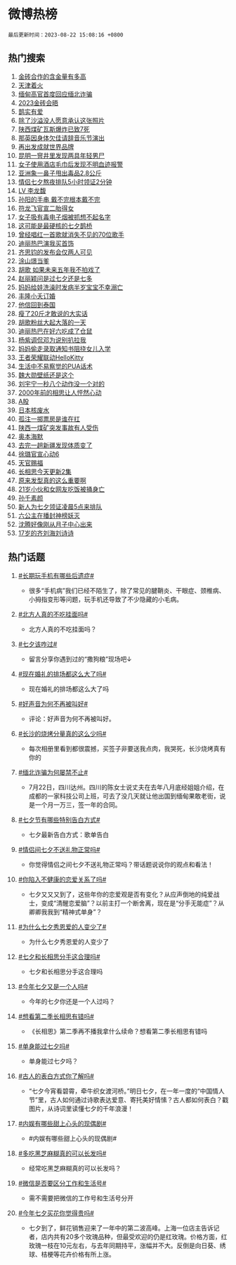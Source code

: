 # 微博热榜

`最后更新时间：2023-08-22 15:08:16 +0800`

## 热门搜索

1. [金砖合作的含金量有多高](https://m.weibo.cn/search?containerid=100103type%3D1%26t%3D10%26q%3D%23%E9%87%91%E7%A0%96%E5%90%88%E4%BD%9C%E7%9A%84%E5%90%AB%E9%87%91%E9%87%8F%E6%9C%89%E5%A4%9A%E9%AB%98%23&stream_entry_id=51&isnewpage=1&extparam=seat%3D1%26c_type%3D51%26stream_entry_id%3D51%26dgr%3D0%26cate%3D10103%26pos%3D0%26filter_type%3Drealtimehot%26display_time%3D1692688094%26pre_seqid%3D169268809444702721138&luicode=10000011&lfid=106003type%253D25%2526t%253D3%2526disable_hot%253D1%2526filter_type%253Drealtimehot)
1. [天津着火](https://m.weibo.cn/search?containerid=100103type%3D1%26t%3D10%26q%3D%E5%A4%A9%E6%B4%A5%E7%9D%80%E7%81%AB&stream_entry_id=31&isnewpage=1&extparam=seat%3D1%26c_type%3D31%26flag%3D1%26realpos%3D1%26pos%3D0%26dgr%3D0%26lcate%3D5001%26cate%3D5001%26stream_entry_id%3D31%26band_rank%3D1%26q%3D%25E5%25A4%25A9%25E6%25B4%25A5%25E7%259D%2580%25E7%2581%25AB%26filter_type%3Drealtimehot%26display_time%3D1692688094%26pre_seqid%3D169268809444702721138&luicode=10000011&lfid=106003type%253D25%2526t%253D3%2526disable_hot%253D1%2526filter_type%253Drealtimehot)
1. [缅甸高官首度回应缅北诈骗](https://m.weibo.cn/search?containerid=100103type%3D1%26t%3D10%26q%3D%23%E7%BC%85%E7%94%B8%E9%AB%98%E5%AE%98%E9%A6%96%E5%BA%A6%E5%9B%9E%E5%BA%94%E7%BC%85%E5%8C%97%E8%AF%88%E9%AA%97%23&stream_entry_id=31&isnewpage=1&extparam=seat%3D1%26c_type%3D31%26flag%3D2%26realpos%3D2%26pos%3D1%26dgr%3D0%26lcate%3D5001%26cate%3D5001%26stream_entry_id%3D31%26band_rank%3D2%26q%3D%2523%25E7%25BC%2585%25E7%2594%25B8%25E9%25AB%2598%25E5%25AE%2598%25E9%25A6%2596%25E5%25BA%25A6%25E5%259B%259E%25E5%25BA%2594%25E7%25BC%2585%25E5%258C%2597%25E8%25AF%2588%25E9%25AA%2597%2523%26filter_type%3Drealtimehot%26display_time%3D1692688094%26pre_seqid%3D169268809444702721138&luicode=10000011&lfid=106003type%253D25%2526t%253D3%2526disable_hot%253D1%2526filter_type%253Drealtimehot)
1. [2023金砖会晤](https://m.weibo.cn/search?containerid=100103type%3D1%26t%3D10%26q%3D%232023%E9%87%91%E7%A0%96%E4%BC%9A%E6%99%A4%23&stream_entry_id=31&isnewpage=1&extparam=seat%3D1%26c_type%3D31%26flag%3D0%26realpos%3D3%26pos%3D2%26dgr%3D0%26lcate%3D5001%26cate%3D5001%26stream_entry_id%3D31%26band_rank%3D3%26q%3D%25232023%25E9%2587%2591%25E7%25A0%2596%25E4%25BC%259A%25E6%2599%25A4%2523%26filter_type%3Drealtimehot%26display_time%3D1692688094%26pre_seqid%3D169268809444702721138&luicode=10000011&lfid=106003type%253D25%2526t%253D3%2526disable_hot%253D1%2526filter_type%253Drealtimehot)
1. [鹊实有爱](https://m.weibo.cn/search?containerid=100103type%3D1%26t%3D10%26q%3D%23%E9%B9%8A%E5%AE%9E%E6%9C%89%E7%88%B1%23&stream_entry_id=31&isnewpage=1&extparam=seat%3D1%26c_type%3D31%26adid%3D200214%26cate%3D5001%26pos%3D3%26dgr%3D0%26is_ad_pos%3D1%26stream_entry_id%3D31%26lcate%3D5001%26band_rank%3D4%26q%3D%2523%25E9%25B9%258A%25E5%25AE%259E%25E6%259C%2589%25E7%2588%25B1%2523%26filter_type%3Drealtimehot%26display_time%3D1692688094%26pre_seqid%3D169268809444702721138&luicode=10000011&lfid=106003type%253D25%2526t%253D3%2526disable_hot%253D1%2526filter_type%253Drealtimehot)
1. [除了沙溢没人愿意承认这张照片](https://m.weibo.cn/search?containerid=100103type%3D1%26t%3D10%26q%3D%E9%99%A4%E4%BA%86%E6%B2%99%E6%BA%A2%E6%B2%A1%E4%BA%BA%E6%84%BF%E6%84%8F%E6%89%BF%E8%AE%A4%E8%BF%99%E5%BC%A0%E7%85%A7%E7%89%87&stream_entry_id=31&isnewpage=1&extparam=seat%3D1%26c_type%3D31%26flag%3D1%26realpos%3D4%26pos%3D4%26dgr%3D0%26lcate%3D5001%26cate%3D5001%26stream_entry_id%3D31%26band_rank%3D4%26q%3D%25E9%2599%25A4%25E4%25BA%2586%25E6%25B2%2599%25E6%25BA%25A2%25E6%25B2%25A1%25E4%25BA%25BA%25E6%2584%25BF%25E6%2584%258F%25E6%2589%25BF%25E8%25AE%25A4%25E8%25BF%2599%25E5%25BC%25A0%25E7%2585%25A7%25E7%2589%2587%26filter_type%3Drealtimehot%26display_time%3D1692688094%26pre_seqid%3D169268809444702721138&luicode=10000011&lfid=106003type%253D25%2526t%253D3%2526disable_hot%253D1%2526filter_type%253Drealtimehot)
1. [陕西煤矿瓦斯爆炸已致7死](https://m.weibo.cn/search?containerid=100103type%3D1%26t%3D10%26q%3D%23%E9%99%95%E8%A5%BF%E7%85%A4%E7%9F%BF%E7%93%A6%E6%96%AF%E7%88%86%E7%82%B8%E5%B7%B2%E8%87%B47%E6%AD%BB%23&stream_entry_id=31&isnewpage=1&extparam=seat%3D1%26c_type%3D31%26flag%3D1%26realpos%3D5%26pos%3D5%26dgr%3D0%26lcate%3D5001%26cate%3D5001%26stream_entry_id%3D31%26band_rank%3D5%26q%3D%2523%25E9%2599%2595%25E8%25A5%25BF%25E7%2585%25A4%25E7%259F%25BF%25E7%2593%25A6%25E6%2596%25AF%25E7%2588%2586%25E7%2582%25B8%25E5%25B7%25B2%25E8%2587%25B47%25E6%25AD%25BB%2523%26filter_type%3Drealtimehot%26display_time%3D1692688094%26pre_seqid%3D169268809444702721138&luicode=10000011&lfid=106003type%253D25%2526t%253D3%2526disable_hot%253D1%2526filter_type%253Drealtimehot)
1. [那英因身体欠佳请辞音乐节演出](https://m.weibo.cn/search?containerid=100103type%3D1%26t%3D10%26q%3D%23%E9%82%A3%E8%8B%B1%E5%9B%A0%E8%BA%AB%E4%BD%93%E6%AC%A0%E4%BD%B3%E8%AF%B7%E8%BE%9E%E9%9F%B3%E4%B9%90%E8%8A%82%E6%BC%94%E5%87%BA%23&stream_entry_id=31&isnewpage=1&extparam=seat%3D1%26c_type%3D31%26flag%3D2%26realpos%3D6%26pos%3D6%26dgr%3D0%26lcate%3D5001%26cate%3D5001%26stream_entry_id%3D31%26band_rank%3D6%26q%3D%2523%25E9%2582%25A3%25E8%258B%25B1%25E5%259B%25A0%25E8%25BA%25AB%25E4%25BD%2593%25E6%25AC%25A0%25E4%25BD%25B3%25E8%25AF%25B7%25E8%25BE%259E%25E9%259F%25B3%25E4%25B9%2590%25E8%258A%2582%25E6%25BC%2594%25E5%2587%25BA%2523%26filter_type%3Drealtimehot%26display_time%3D1692688094%26pre_seqid%3D169268809444702721138&luicode=10000011&lfid=106003type%253D25%2526t%253D3%2526disable_hot%253D1%2526filter_type%253Drealtimehot)
1. [再出发成就世界品牌](https://m.weibo.cn/search?containerid=100103type%3D1%26t%3D10%26q%3D%23%E5%86%8D%E5%87%BA%E5%8F%91%E6%88%90%E5%B0%B1%E4%B8%96%E7%95%8C%E5%93%81%E7%89%8C%23&stream_entry_id=31&isnewpage=1&extparam=seat%3D1%26c_type%3D31%26adid%3D199505%26topic_ad%3D1%26cate%3D5001%26pos%3D7%26dgr%3D0%26is_ad_pos%3D1%26stream_entry_id%3D31%26lcate%3D5001%26band_rank%3D7%26q%3D%2523%25E5%2586%258D%25E5%2587%25BA%25E5%258F%2591%25E6%2588%2590%25E5%25B0%25B1%25E4%25B8%2596%25E7%2595%258C%25E5%2593%2581%25E7%2589%258C%2523%26filter_type%3Drealtimehot%26display_time%3D1692688094%26pre_seqid%3D169268809444702721138&luicode=10000011&lfid=106003type%253D25%2526t%253D3%2526disable_hot%253D1%2526filter_type%253Drealtimehot)
1. [昆明一窨井里发现两具年轻男尸](https://m.weibo.cn/search?containerid=100103type%3D1%26t%3D10%26q%3D%23%E6%98%86%E6%98%8E%E4%B8%80%E7%AA%A8%E4%BA%95%E9%87%8C%E5%8F%91%E7%8E%B0%E4%B8%A4%E5%85%B7%E5%B9%B4%E8%BD%BB%E7%94%B7%E5%B0%B8%23&stream_entry_id=31&isnewpage=1&extparam=seat%3D1%26c_type%3D31%26flag%3D2%26realpos%3D7%26pos%3D8%26dgr%3D0%26lcate%3D5001%26cate%3D5001%26stream_entry_id%3D31%26band_rank%3D7%26q%3D%2523%25E6%2598%2586%25E6%2598%258E%25E4%25B8%2580%25E7%25AA%25A8%25E4%25BA%2595%25E9%2587%258C%25E5%258F%2591%25E7%258E%25B0%25E4%25B8%25A4%25E5%2585%25B7%25E5%25B9%25B4%25E8%25BD%25BB%25E7%2594%25B7%25E5%25B0%25B8%2523%26filter_type%3Drealtimehot%26display_time%3D1692688094%26pre_seqid%3D169268809444702721138&luicode=10000011&lfid=106003type%253D25%2526t%253D3%2526disable_hot%253D1%2526filter_type%253Drealtimehot)
1. [女子使用酒店毛巾后发现不明血迹报警](https://m.weibo.cn/search?containerid=100103type%3D1%26t%3D10%26q%3D%23%E5%A5%B3%E5%AD%90%E4%BD%BF%E7%94%A8%E9%85%92%E5%BA%97%E6%AF%9B%E5%B7%BE%E5%90%8E%E5%8F%91%E7%8E%B0%E4%B8%8D%E6%98%8E%E8%A1%80%E8%BF%B9%E6%8A%A5%E8%AD%A6%23&stream_entry_id=31&isnewpage=1&extparam=seat%3D1%26c_type%3D31%26flag%3D0%26realpos%3D8%26pos%3D9%26dgr%3D0%26lcate%3D5001%26cate%3D5001%26stream_entry_id%3D31%26band_rank%3D8%26q%3D%2523%25E5%25A5%25B3%25E5%25AD%2590%25E4%25BD%25BF%25E7%2594%25A8%25E9%2585%2592%25E5%25BA%2597%25E6%25AF%259B%25E5%25B7%25BE%25E5%2590%258E%25E5%258F%2591%25E7%258E%25B0%25E4%25B8%258D%25E6%2598%258E%25E8%25A1%2580%25E8%25BF%25B9%25E6%258A%25A5%25E8%25AD%25A6%2523%26filter_type%3Drealtimehot%26display_time%3D1692688094%26pre_seqid%3D169268809444702721138&luicode=10000011&lfid=106003type%253D25%2526t%253D3%2526disable_hot%253D1%2526filter_type%253Drealtimehot)
1. [亚洲象一鼻子甩出毒品2.8公斤](https://m.weibo.cn/search?containerid=100103type%3D1%26t%3D10%26q%3D%23%E4%BA%9A%E6%B4%B2%E8%B1%A1%E4%B8%80%E9%BC%BB%E5%AD%90%E7%94%A9%E5%87%BA%E6%AF%92%E5%93%812.8%E5%85%AC%E6%96%A4%23&stream_entry_id=31&isnewpage=1&extparam=seat%3D1%26c_type%3D31%26flag%3D0%26realpos%3D9%26pos%3D10%26dgr%3D0%26lcate%3D5001%26cate%3D5001%26stream_entry_id%3D31%26band_rank%3D9%26q%3D%2523%25E4%25BA%259A%25E6%25B4%25B2%25E8%25B1%25A1%25E4%25B8%2580%25E9%25BC%25BB%25E5%25AD%2590%25E7%2594%25A9%25E5%2587%25BA%25E6%25AF%2592%25E5%2593%25812.8%25E5%2585%25AC%25E6%2596%25A4%2523%26filter_type%3Drealtimehot%26display_time%3D1692688094%26pre_seqid%3D169268809444702721138&luicode=10000011&lfid=106003type%253D25%2526t%253D3%2526disable_hot%253D1%2526filter_type%253Drealtimehot)
1. [情侣七夕熬夜排队5小时领证2分钟](https://m.weibo.cn/search?containerid=100103type%3D1%26t%3D10%26q%3D%23%E6%83%85%E4%BE%A3%E4%B8%83%E5%A4%95%E7%86%AC%E5%A4%9C%E6%8E%92%E9%98%9F5%E5%B0%8F%E6%97%B6%E9%A2%86%E8%AF%812%E5%88%86%E9%92%9F%23&stream_entry_id=31&isnewpage=1&extparam=seat%3D1%26c_type%3D31%26flag%3D0%26realpos%3D10%26pos%3D11%26dgr%3D0%26lcate%3D5001%26cate%3D5001%26stream_entry_id%3D31%26band_rank%3D10%26q%3D%2523%25E6%2583%2585%25E4%25BE%25A3%25E4%25B8%2583%25E5%25A4%2595%25E7%2586%25AC%25E5%25A4%259C%25E6%258E%2592%25E9%2598%259F5%25E5%25B0%258F%25E6%2597%25B6%25E9%25A2%2586%25E8%25AF%25812%25E5%2588%2586%25E9%2592%259F%2523%26filter_type%3Drealtimehot%26display_time%3D1692688094%26pre_seqid%3D169268809444702721138&luicode=10000011&lfid=106003type%253D25%2526t%253D3%2526disable_hot%253D1%2526filter_type%253Drealtimehot)
1. [LV 李龙馥](https://m.weibo.cn/search?containerid=100103type%3D1%26t%3D10%26q%3DLV+%E6%9D%8E%E9%BE%99%E9%A6%A5&stream_entry_id=31&isnewpage=1&extparam=seat%3D1%26c_type%3D31%26flag%3D1%26realpos%3D11%26pos%3D12%26dgr%3D0%26lcate%3D5001%26cate%3D5001%26stream_entry_id%3D31%26band_rank%3D11%26q%3DLV%2520%25E6%259D%258E%25E9%25BE%2599%25E9%25A6%25A5%26filter_type%3Drealtimehot%26display_time%3D1692688094%26pre_seqid%3D169268809444702721138&luicode=10000011&lfid=106003type%253D25%2526t%253D3%2526disable_hot%253D1%2526filter_type%253Drealtimehot)
1. [孙阳的手串 戴不完根本戴不完](https://m.weibo.cn/search?containerid=100103type%3D1%26t%3D10%26q%3D%E5%AD%99%E9%98%B3%E7%9A%84%E6%89%8B%E4%B8%B2+%E6%88%B4%E4%B8%8D%E5%AE%8C%E6%A0%B9%E6%9C%AC%E6%88%B4%E4%B8%8D%E5%AE%8C&stream_entry_id=31&isnewpage=1&extparam=seat%3D1%26c_type%3D31%26flag%3D2%26realpos%3D12%26pos%3D13%26dgr%3D0%26lcate%3D5001%26cate%3D5001%26stream_entry_id%3D31%26band_rank%3D12%26q%3D%25E5%25AD%2599%25E9%2598%25B3%25E7%259A%2584%25E6%2589%258B%25E4%25B8%25B2%2520%25E6%2588%25B4%25E4%25B8%258D%25E5%25AE%258C%25E6%25A0%25B9%25E6%259C%25AC%25E6%2588%25B4%25E4%25B8%258D%25E5%25AE%258C%26filter_type%3Drealtimehot%26display_time%3D1692688094%26pre_seqid%3D169268809444702721138&luicode=10000011&lfid=106003type%253D25%2526t%253D3%2526disable_hot%253D1%2526filter_type%253Drealtimehot)
1. [符龙飞官宣二胎得女](https://m.weibo.cn/search?containerid=100103type%3D1%26t%3D10%26q%3D%23%E7%AC%A6%E9%BE%99%E9%A3%9E%E5%AE%98%E5%AE%A3%E4%BA%8C%E8%83%8E%E5%BE%97%E5%A5%B3%23&stream_entry_id=31&isnewpage=1&extparam=seat%3D1%26c_type%3D31%26flag%3D2%26realpos%3D13%26pos%3D14%26dgr%3D0%26lcate%3D5001%26cate%3D5001%26stream_entry_id%3D31%26band_rank%3D13%26q%3D%2523%25E7%25AC%25A6%25E9%25BE%2599%25E9%25A3%259E%25E5%25AE%2598%25E5%25AE%25A3%25E4%25BA%258C%25E8%2583%258E%25E5%25BE%2597%25E5%25A5%25B3%2523%26filter_type%3Drealtimehot%26display_time%3D1692688094%26pre_seqid%3D169268809444702721138&luicode=10000011&lfid=106003type%253D25%2526t%253D3%2526disable_hot%253D1%2526filter_type%253Drealtimehot)
1. [女子吸有毒电子烟被抓想不起名字](https://m.weibo.cn/search?containerid=100103type%3D1%26t%3D10%26q%3D%23%E5%A5%B3%E5%AD%90%E5%90%B8%E6%9C%89%E6%AF%92%E7%94%B5%E5%AD%90%E7%83%9F%E8%A2%AB%E6%8A%93%E6%83%B3%E4%B8%8D%E8%B5%B7%E5%90%8D%E5%AD%97%23&stream_entry_id=31&isnewpage=1&extparam=seat%3D1%26c_type%3D31%26flag%3D1%26realpos%3D14%26pos%3D15%26dgr%3D0%26lcate%3D5001%26cate%3D5001%26stream_entry_id%3D31%26band_rank%3D14%26q%3D%2523%25E5%25A5%25B3%25E5%25AD%2590%25E5%2590%25B8%25E6%259C%2589%25E6%25AF%2592%25E7%2594%25B5%25E5%25AD%2590%25E7%2583%259F%25E8%25A2%25AB%25E6%258A%2593%25E6%2583%25B3%25E4%25B8%258D%25E8%25B5%25B7%25E5%2590%258D%25E5%25AD%2597%2523%26filter_type%3Drealtimehot%26display_time%3D1692688094%26pre_seqid%3D169268809444702721138&luicode=10000011&lfid=106003type%253D25%2526t%253D3%2526disable_hot%253D1%2526filter_type%253Drealtimehot)
1. [这可能是最硬核的七夕鹊桥](https://m.weibo.cn/search?containerid=100103type%3D1%26t%3D10%26q%3D%23%E8%BF%99%E5%8F%AF%E8%83%BD%E6%98%AF%E6%9C%80%E7%A1%AC%E6%A0%B8%E7%9A%84%E4%B8%83%E5%A4%95%E9%B9%8A%E6%A1%A5%23&stream_entry_id=31&isnewpage=1&extparam=seat%3D1%26c_type%3D31%26adid%3D199932%26flag%3D0%26realpos%3D15%26pos%3D16%26dgr%3D0%26lcate%3D5001%26cate%3D5001%26stream_entry_id%3D31%26band_rank%3D15%26q%3D%2523%25E8%25BF%2599%25E5%258F%25AF%25E8%2583%25BD%25E6%2598%25AF%25E6%259C%2580%25E7%25A1%25AC%25E6%25A0%25B8%25E7%259A%2584%25E4%25B8%2583%25E5%25A4%2595%25E9%25B9%258A%25E6%25A1%25A5%2523%26filter_type%3Drealtimehot%26display_time%3D1692688094%26pre_seqid%3D169268809444702721138&luicode=10000011&lfid=106003type%253D25%2526t%253D3%2526disable_hot%253D1%2526filter_type%253Drealtimehot)
1. [曾经唱红一首歌就消失不见的70位歌手](https://m.weibo.cn/search?containerid=100103type%3D1%26t%3D10%26q%3D%E6%9B%BE%E7%BB%8F%E5%94%B1%E7%BA%A2%E4%B8%80%E9%A6%96%E6%AD%8C%E5%B0%B1%E6%B6%88%E5%A4%B1%E4%B8%8D%E8%A7%81%E7%9A%8470%E4%BD%8D%E6%AD%8C%E6%89%8B&stream_entry_id=31&isnewpage=1&extparam=seat%3D1%26c_type%3D31%26flag%3D1%26realpos%3D16%26pos%3D17%26dgr%3D0%26lcate%3D5001%26cate%3D5001%26stream_entry_id%3D31%26band_rank%3D16%26q%3D%25E6%259B%25BE%25E7%25BB%258F%25E5%2594%25B1%25E7%25BA%25A2%25E4%25B8%2580%25E9%25A6%2596%25E6%25AD%258C%25E5%25B0%25B1%25E6%25B6%2588%25E5%25A4%25B1%25E4%25B8%258D%25E8%25A7%2581%25E7%259A%258470%25E4%25BD%258D%25E6%25AD%258C%25E6%2589%258B%26filter_type%3Drealtimehot%26display_time%3D1692688094%26pre_seqid%3D169268809444702721138&luicode=10000011&lfid=106003type%253D25%2526t%253D3%2526disable_hot%253D1%2526filter_type%253Drealtimehot)
1. [迪丽热巴演我买首饰](https://m.weibo.cn/search?containerid=100103type%3D1%26t%3D10%26q%3D%23%E8%BF%AA%E4%B8%BD%E7%83%AD%E5%B7%B4%E6%BC%94%E6%88%91%E4%B9%B0%E9%A6%96%E9%A5%B0%23&stream_entry_id=31&isnewpage=1&extparam=seat%3D1%26c_type%3D31%26flag%3D1%26realpos%3D17%26pos%3D18%26dgr%3D0%26lcate%3D5001%26cate%3D5001%26stream_entry_id%3D31%26band_rank%3D17%26q%3D%2523%25E8%25BF%25AA%25E4%25B8%25BD%25E7%2583%25AD%25E5%25B7%25B4%25E6%25BC%2594%25E6%2588%2591%25E4%25B9%25B0%25E9%25A6%2596%25E9%25A5%25B0%2523%26filter_type%3Drealtimehot%26display_time%3D1692688094%26pre_seqid%3D169268809444702721138&luicode=10000011&lfid=106003type%253D25%2526t%253D3%2526disable_hot%253D1%2526filter_type%253Drealtimehot)
1. [齐思钧的发布会仅两人可见](https://m.weibo.cn/search?containerid=100103type%3D1%26t%3D10%26q%3D%23%E9%BD%90%E6%80%9D%E9%92%A7%E7%9A%84%E5%8F%91%E5%B8%83%E4%BC%9A%E4%BB%85%E4%B8%A4%E4%BA%BA%E5%8F%AF%E8%A7%81%23&stream_entry_id=31&isnewpage=1&extparam=seat%3D1%26c_type%3D31%26flag%3D1%26realpos%3D18%26pos%3D19%26dgr%3D0%26lcate%3D5001%26cate%3D5001%26stream_entry_id%3D31%26band_rank%3D18%26q%3D%2523%25E9%25BD%2590%25E6%2580%259D%25E9%2592%25A7%25E7%259A%2584%25E5%258F%2591%25E5%25B8%2583%25E4%25BC%259A%25E4%25BB%2585%25E4%25B8%25A4%25E4%25BA%25BA%25E5%258F%25AF%25E8%25A7%2581%2523%26filter_type%3Drealtimehot%26display_time%3D1692688094%26pre_seqid%3D169268809444702721138&luicode=10000011&lfid=106003type%253D25%2526t%253D3%2526disable_hot%253D1%2526filter_type%253Drealtimehot)
1. [涂山璟当爹](https://m.weibo.cn/search?containerid=100103type%3D1%26t%3D10%26q%3D%23%E6%B6%82%E5%B1%B1%E7%92%9F%E5%BD%93%E7%88%B9%23&stream_entry_id=31&isnewpage=1&extparam=seat%3D1%26c_type%3D31%26flag%3D1%26realpos%3D19%26pos%3D20%26dgr%3D0%26lcate%3D5001%26cate%3D5001%26stream_entry_id%3D31%26band_rank%3D19%26q%3D%2523%25E6%25B6%2582%25E5%25B1%25B1%25E7%2592%259F%25E5%25BD%2593%25E7%2588%25B9%2523%26filter_type%3Drealtimehot%26display_time%3D1692688094%26pre_seqid%3D169268809444702721138&luicode=10000011&lfid=106003type%253D25%2526t%253D3%2526disable_hot%253D1%2526filter_type%253Drealtimehot)
1. [胡歌 如果未来五年我不拍戏了](https://m.weibo.cn/search?containerid=100103type%3D1%26t%3D10%26q%3D%E8%83%A1%E6%AD%8C+%E5%A6%82%E6%9E%9C%E6%9C%AA%E6%9D%A5%E4%BA%94%E5%B9%B4%E6%88%91%E4%B8%8D%E6%8B%8D%E6%88%8F%E4%BA%86&stream_entry_id=31&isnewpage=1&extparam=seat%3D1%26c_type%3D31%26flag%3D0%26realpos%3D20%26pos%3D21%26dgr%3D0%26lcate%3D5001%26cate%3D5001%26stream_entry_id%3D31%26band_rank%3D20%26q%3D%25E8%2583%25A1%25E6%25AD%258C%2520%25E5%25A6%2582%25E6%259E%259C%25E6%259C%25AA%25E6%259D%25A5%25E4%25BA%2594%25E5%25B9%25B4%25E6%2588%2591%25E4%25B8%258D%25E6%258B%258D%25E6%2588%258F%25E4%25BA%2586%26filter_type%3Drealtimehot%26display_time%3D1692688094%26pre_seqid%3D169268809444702721138&luicode=10000011&lfid=106003type%253D25%2526t%253D3%2526disable_hot%253D1%2526filter_type%253Drealtimehot)
1. [赵丽颖问是过七夕还是七多](https://m.weibo.cn/search?containerid=100103type%3D1%26t%3D10%26q%3D%23%E8%B5%B5%E4%B8%BD%E9%A2%96%E9%97%AE%E6%98%AF%E8%BF%87%E4%B8%83%E5%A4%95%E8%BF%98%E6%98%AF%E4%B8%83%E5%A4%9A%23&stream_entry_id=31&isnewpage=1&extparam=seat%3D1%26c_type%3D31%26flag%3D1%26realpos%3D21%26pos%3D22%26dgr%3D0%26lcate%3D5001%26cate%3D5001%26stream_entry_id%3D31%26band_rank%3D21%26q%3D%2523%25E8%25B5%25B5%25E4%25B8%25BD%25E9%25A2%2596%25E9%2597%25AE%25E6%2598%25AF%25E8%25BF%2587%25E4%25B8%2583%25E5%25A4%2595%25E8%25BF%2598%25E6%2598%25AF%25E4%25B8%2583%25E5%25A4%259A%2523%26filter_type%3Drealtimehot%26display_time%3D1692688094%26pre_seqid%3D169268809444702721138&luicode=10000011&lfid=106003type%253D25%2526t%253D3%2526disable_hot%253D1%2526filter_type%253Drealtimehot)
1. [妈妈给娃洗澡时发病半岁宝宝不幸溺亡](https://m.weibo.cn/search?containerid=100103type%3D1%26t%3D10%26q%3D%23%E5%A6%88%E5%A6%88%E7%BB%99%E5%A8%83%E6%B4%97%E6%BE%A1%E6%97%B6%E5%8F%91%E7%97%85%E5%8D%8A%E5%B2%81%E5%AE%9D%E5%AE%9D%E4%B8%8D%E5%B9%B8%E6%BA%BA%E4%BA%A1%23&stream_entry_id=31&isnewpage=1&extparam=seat%3D1%26c_type%3D31%26flag%3D0%26realpos%3D22%26pos%3D23%26dgr%3D0%26lcate%3D5001%26cate%3D5001%26stream_entry_id%3D31%26band_rank%3D22%26q%3D%2523%25E5%25A6%2588%25E5%25A6%2588%25E7%25BB%2599%25E5%25A8%2583%25E6%25B4%2597%25E6%25BE%25A1%25E6%2597%25B6%25E5%258F%2591%25E7%2597%2585%25E5%258D%258A%25E5%25B2%2581%25E5%25AE%259D%25E5%25AE%259D%25E4%25B8%258D%25E5%25B9%25B8%25E6%25BA%25BA%25E4%25BA%25A1%2523%26filter_type%3Drealtimehot%26display_time%3D1692688094%26pre_seqid%3D169268809444702721138&luicode=10000011&lfid=106003type%253D25%2526t%253D3%2526disable_hot%253D1%2526filter_type%253Drealtimehot)
1. [丰隆小夭订婚](https://m.weibo.cn/search?containerid=100103type%3D1%26t%3D10%26q%3D%23%E4%B8%B0%E9%9A%86%E5%B0%8F%E5%A4%AD%E8%AE%A2%E5%A9%9A%23&stream_entry_id=31&isnewpage=1&extparam=seat%3D1%26c_type%3D31%26flag%3D1%26realpos%3D23%26pos%3D24%26dgr%3D0%26lcate%3D5001%26cate%3D5001%26stream_entry_id%3D31%26band_rank%3D23%26q%3D%2523%25E4%25B8%25B0%25E9%259A%2586%25E5%25B0%258F%25E5%25A4%25AD%25E8%25AE%25A2%25E5%25A9%259A%2523%26filter_type%3Drealtimehot%26display_time%3D1692688094%26pre_seqid%3D169268809444702721138&luicode=10000011&lfid=106003type%253D25%2526t%253D3%2526disable_hot%253D1%2526filter_type%253Drealtimehot)
1. [他信回到泰国](https://m.weibo.cn/search?containerid=100103type%3D1%26t%3D10%26q%3D%23%E4%BB%96%E4%BF%A1%E5%9B%9E%E5%88%B0%E6%B3%B0%E5%9B%BD%23&stream_entry_id=31&isnewpage=1&extparam=seat%3D1%26c_type%3D31%26flag%3D1%26realpos%3D24%26pos%3D25%26dgr%3D0%26lcate%3D5001%26cate%3D5001%26stream_entry_id%3D31%26band_rank%3D24%26q%3D%2523%25E4%25BB%2596%25E4%25BF%25A1%25E5%259B%259E%25E5%2588%25B0%25E6%25B3%25B0%25E5%259B%25BD%2523%26filter_type%3Drealtimehot%26display_time%3D1692688094%26pre_seqid%3D169268809444702721138&luicode=10000011&lfid=106003type%253D25%2526t%253D3%2526disable_hot%253D1%2526filter_type%253Drealtimehot)
1. [瘦了20斤才敢说的大实话](https://m.weibo.cn/search?containerid=100103type%3D1%26t%3D10%26q%3D%23%E7%98%A6%E4%BA%8620%E6%96%A4%E6%89%8D%E6%95%A2%E8%AF%B4%E7%9A%84%E5%A4%A7%E5%AE%9E%E8%AF%9D%23&stream_entry_id=31&isnewpage=1&extparam=seat%3D1%26c_type%3D31%26flag%3D0%26realpos%3D25%26pos%3D26%26dgr%3D0%26lcate%3D5001%26cate%3D5001%26stream_entry_id%3D31%26band_rank%3D25%26q%3D%2523%25E7%2598%25A6%25E4%25BA%258620%25E6%2596%25A4%25E6%2589%258D%25E6%2595%25A2%25E8%25AF%25B4%25E7%259A%2584%25E5%25A4%25A7%25E5%25AE%259E%25E8%25AF%259D%2523%26filter_type%3Drealtimehot%26display_time%3D1692688094%26pre_seqid%3D169268809444702721138&luicode=10000011&lfid=106003type%253D25%2526t%253D3%2526disable_hot%253D1%2526filter_type%253Drealtimehot)
1. [胡歌粉丝大起大落的一天](https://m.weibo.cn/search?containerid=100103type%3D1%26t%3D10%26q%3D%23%E8%83%A1%E6%AD%8C%E7%B2%89%E4%B8%9D%E5%A4%A7%E8%B5%B7%E5%A4%A7%E8%90%BD%E7%9A%84%E4%B8%80%E5%A4%A9%23&stream_entry_id=31&isnewpage=1&extparam=seat%3D1%26c_type%3D31%26flag%3D1%26realpos%3D26%26pos%3D27%26dgr%3D0%26lcate%3D5001%26cate%3D5001%26stream_entry_id%3D31%26band_rank%3D26%26q%3D%2523%25E8%2583%25A1%25E6%25AD%258C%25E7%25B2%2589%25E4%25B8%259D%25E5%25A4%25A7%25E8%25B5%25B7%25E5%25A4%25A7%25E8%2590%25BD%25E7%259A%2584%25E4%25B8%2580%25E5%25A4%25A9%2523%26filter_type%3Drealtimehot%26display_time%3D1692688094%26pre_seqid%3D169268809444702721138&luicode=10000011&lfid=106003type%253D25%2526t%253D3%2526disable_hot%253D1%2526filter_type%253Drealtimehot)
1. [迪丽热巴在好六吃成了仓鼠](https://m.weibo.cn/search?containerid=100103type%3D1%26t%3D10%26q%3D%23%E8%BF%AA%E4%B8%BD%E7%83%AD%E5%B7%B4%E5%9C%A8%E5%A5%BD%E5%85%AD%E5%90%83%E6%88%90%E4%BA%86%E4%BB%93%E9%BC%A0%23&stream_entry_id=31&isnewpage=1&extparam=seat%3D1%26c_type%3D31%26flag%3D1%26realpos%3D27%26pos%3D28%26dgr%3D0%26lcate%3D5001%26cate%3D5001%26stream_entry_id%3D31%26band_rank%3D27%26q%3D%2523%25E8%25BF%25AA%25E4%25B8%25BD%25E7%2583%25AD%25E5%25B7%25B4%25E5%259C%25A8%25E5%25A5%25BD%25E5%2585%25AD%25E5%2590%2583%25E6%2588%2590%25E4%25BA%2586%25E4%25BB%2593%25E9%25BC%25A0%2523%26filter_type%3Drealtimehot%26display_time%3D1692688094%26pre_seqid%3D169268809444702721138&luicode=10000011&lfid=106003type%253D25%2526t%253D3%2526disable_hot%253D1%2526filter_type%253Drealtimehot)
1. [杨紫调侃邓为说别扒拉我](https://m.weibo.cn/search?containerid=100103type%3D1%26t%3D10%26q%3D%23%E6%9D%A8%E7%B4%AB%E8%B0%83%E4%BE%83%E9%82%93%E4%B8%BA%E8%AF%B4%E5%88%AB%E6%89%92%E6%8B%89%E6%88%91%23&stream_entry_id=31&isnewpage=1&extparam=seat%3D1%26c_type%3D31%26flag%3D1%26realpos%3D28%26pos%3D29%26dgr%3D0%26lcate%3D5001%26cate%3D5001%26stream_entry_id%3D31%26band_rank%3D28%26q%3D%2523%25E6%259D%25A8%25E7%25B4%25AB%25E8%25B0%2583%25E4%25BE%2583%25E9%2582%2593%25E4%25B8%25BA%25E8%25AF%25B4%25E5%2588%25AB%25E6%2589%2592%25E6%258B%2589%25E6%2588%2591%2523%26filter_type%3Drealtimehot%26display_time%3D1692688094%26pre_seqid%3D169268809444702721138&luicode=10000011&lfid=106003type%253D25%2526t%253D3%2526disable_hot%253D1%2526filter_type%253Drealtimehot)
1. [妈妈偷走录取通知书阻挠女儿入学](https://m.weibo.cn/search?containerid=100103type%3D1%26t%3D10%26q%3D%23%E5%A6%88%E5%A6%88%E5%81%B7%E8%B5%B0%E5%BD%95%E5%8F%96%E9%80%9A%E7%9F%A5%E4%B9%A6%E9%98%BB%E6%8C%A0%E5%A5%B3%E5%84%BF%E5%85%A5%E5%AD%A6%23&stream_entry_id=31&isnewpage=1&extparam=seat%3D1%26c_type%3D31%26flag%3D0%26realpos%3D29%26pos%3D30%26dgr%3D0%26lcate%3D5001%26cate%3D5001%26stream_entry_id%3D31%26band_rank%3D29%26q%3D%2523%25E5%25A6%2588%25E5%25A6%2588%25E5%2581%25B7%25E8%25B5%25B0%25E5%25BD%2595%25E5%258F%2596%25E9%2580%259A%25E7%259F%25A5%25E4%25B9%25A6%25E9%2598%25BB%25E6%258C%25A0%25E5%25A5%25B3%25E5%2584%25BF%25E5%2585%25A5%25E5%25AD%25A6%2523%26filter_type%3Drealtimehot%26display_time%3D1692688094%26pre_seqid%3D169268809444702721138&luicode=10000011&lfid=106003type%253D25%2526t%253D3%2526disable_hot%253D1%2526filter_type%253Drealtimehot)
1. [王者荣耀联动HelloKitty](https://m.weibo.cn/search?containerid=100103type%3D1%26t%3D10%26q%3D%23%E7%8E%8B%E8%80%85%E8%8D%A3%E8%80%80%E8%81%94%E5%8A%A8HelloKitty%23&stream_entry_id=31&isnewpage=1&extparam=seat%3D1%26c_type%3D31%26flag%3D0%26realpos%3D30%26pos%3D31%26dgr%3D0%26lcate%3D5001%26cate%3D5001%26stream_entry_id%3D31%26band_rank%3D30%26q%3D%2523%25E7%258E%258B%25E8%2580%2585%25E8%258D%25A3%25E8%2580%2580%25E8%2581%2594%25E5%258A%25A8HelloKitty%2523%26filter_type%3Drealtimehot%26display_time%3D1692688094%26pre_seqid%3D169268809444702721138&luicode=10000011&lfid=106003type%253D25%2526t%253D3%2526disable_hot%253D1%2526filter_type%253Drealtimehot)
1. [生活中不易察觉的PUA话术](https://m.weibo.cn/search?containerid=100103type%3D1%26t%3D10%26q%3D%23%E7%94%9F%E6%B4%BB%E4%B8%AD%E4%B8%8D%E6%98%93%E5%AF%9F%E8%A7%89%E7%9A%84PUA%E8%AF%9D%E6%9C%AF%23&stream_entry_id=31&isnewpage=1&extparam=seat%3D1%26c_type%3D31%26flag%3D1%26realpos%3D31%26pos%3D32%26dgr%3D0%26lcate%3D5001%26cate%3D5001%26stream_entry_id%3D31%26band_rank%3D31%26q%3D%2523%25E7%2594%259F%25E6%25B4%25BB%25E4%25B8%25AD%25E4%25B8%258D%25E6%2598%2593%25E5%25AF%259F%25E8%25A7%2589%25E7%259A%2584PUA%25E8%25AF%259D%25E6%259C%25AF%2523%26filter_type%3Drealtimehot%26display_time%3D1692688094%26pre_seqid%3D169268809444702721138&luicode=10000011&lfid=106003type%253D25%2526t%253D3%2526disable_hot%253D1%2526filter_type%253Drealtimehot)
1. [魏大勋壁纸还是这个](https://m.weibo.cn/search?containerid=100103type%3D1%26t%3D10%26q%3D%E9%AD%8F%E5%A4%A7%E5%8B%8B%E5%A3%81%E7%BA%B8%E8%BF%98%E6%98%AF%E8%BF%99%E4%B8%AA&stream_entry_id=31&isnewpage=1&extparam=seat%3D1%26c_type%3D31%26flag%3D1%26realpos%3D32%26pos%3D33%26dgr%3D0%26lcate%3D5001%26cate%3D5001%26stream_entry_id%3D31%26band_rank%3D32%26q%3D%25E9%25AD%258F%25E5%25A4%25A7%25E5%258B%258B%25E5%25A3%2581%25E7%25BA%25B8%25E8%25BF%2598%25E6%2598%25AF%25E8%25BF%2599%25E4%25B8%25AA%26filter_type%3Drealtimehot%26display_time%3D1692688094%26pre_seqid%3D169268809444702721138&luicode=10000011&lfid=106003type%253D25%2526t%253D3%2526disable_hot%253D1%2526filter_type%253Drealtimehot)
1. [刘宇宁一秒八个动作没一个对的](https://m.weibo.cn/search?containerid=100103type%3D1%26t%3D10%26q%3D%23%E5%88%98%E5%AE%87%E5%AE%81%E4%B8%80%E7%A7%92%E5%85%AB%E4%B8%AA%E5%8A%A8%E4%BD%9C%E6%B2%A1%E4%B8%80%E4%B8%AA%E5%AF%B9%E7%9A%84%23&stream_entry_id=31&isnewpage=1&extparam=seat%3D1%26c_type%3D31%26flag%3D1%26realpos%3D33%26pos%3D34%26dgr%3D0%26lcate%3D5001%26cate%3D5001%26stream_entry_id%3D31%26band_rank%3D33%26q%3D%2523%25E5%2588%2598%25E5%25AE%2587%25E5%25AE%2581%25E4%25B8%2580%25E7%25A7%2592%25E5%2585%25AB%25E4%25B8%25AA%25E5%258A%25A8%25E4%25BD%259C%25E6%25B2%25A1%25E4%25B8%2580%25E4%25B8%25AA%25E5%25AF%25B9%25E7%259A%2584%2523%26filter_type%3Drealtimehot%26display_time%3D1692688094%26pre_seqid%3D169268809444702721138&luicode=10000011&lfid=106003type%253D25%2526t%253D3%2526disable_hot%253D1%2526filter_type%253Drealtimehot)
1. [2000年前的相思让人怦然心动](https://m.weibo.cn/search?containerid=100103type%3D1%26t%3D10%26q%3D%232000%E5%B9%B4%E5%89%8D%E7%9A%84%E7%9B%B8%E6%80%9D%E8%AE%A9%E4%BA%BA%E6%80%A6%E7%84%B6%E5%BF%83%E5%8A%A8%23&stream_entry_id=31&isnewpage=1&extparam=seat%3D1%26c_type%3D31%26flag%3D32768%26realpos%3D34%26pos%3D35%26dgr%3D0%26lcate%3D5001%26cate%3D5001%26stream_entry_id%3D31%26band_rank%3D34%26q%3D%25232000%25E5%25B9%25B4%25E5%2589%258D%25E7%259A%2584%25E7%259B%25B8%25E6%2580%259D%25E8%25AE%25A9%25E4%25BA%25BA%25E6%2580%25A6%25E7%2584%25B6%25E5%25BF%2583%25E5%258A%25A8%2523%26filter_type%3Drealtimehot%26display_time%3D1692688094%26pre_seqid%3D169268809444702721138&luicode=10000011&lfid=106003type%253D25%2526t%253D3%2526disable_hot%253D1%2526filter_type%253Drealtimehot)
1. [A股](https://m.weibo.cn/search?containerid=100103type%3D1%26t%3D10%26q%3DA%E8%82%A1&stream_entry_id=31&isnewpage=1&extparam=seat%3D1%26c_type%3D31%26flag%3D0%26realpos%3D35%26pos%3D36%26dgr%3D0%26lcate%3D5001%26cate%3D5001%26stream_entry_id%3D31%26band_rank%3D35%26q%3DA%25E8%2582%25A1%26filter_type%3Drealtimehot%26display_time%3D1692688094%26pre_seqid%3D169268809444702721138&luicode=10000011&lfid=106003type%253D25%2526t%253D3%2526disable_hot%253D1%2526filter_type%253Drealtimehot)
1. [日本核废水](https://m.weibo.cn/search?containerid=100103type%3D1%26t%3D10%26q%3D%E6%97%A5%E6%9C%AC%E6%A0%B8%E5%BA%9F%E6%B0%B4&stream_entry_id=31&isnewpage=1&extparam=seat%3D1%26c_type%3D31%26flag%3D1%26realpos%3D36%26pos%3D37%26dgr%3D0%26lcate%3D5001%26cate%3D5001%26stream_entry_id%3D31%26band_rank%3D36%26q%3D%25E6%2597%25A5%25E6%259C%25AC%25E6%25A0%25B8%25E5%25BA%259F%25E6%25B0%25B4%26filter_type%3Drealtimehot%26display_time%3D1692688094%26pre_seqid%3D169268809444702721138&luicode=10000011&lfid=106003type%253D25%2526t%253D3%2526disable_hot%253D1%2526filter_type%253Drealtimehot)
1. [孤注一掷票房是谁在扛](https://m.weibo.cn/search?containerid=100103type%3D1%26t%3D10%26q%3D%23%E5%AD%A4%E6%B3%A8%E4%B8%80%E6%8E%B7%E7%A5%A8%E6%88%BF%E6%98%AF%E8%B0%81%E5%9C%A8%E6%89%9B%23&stream_entry_id=31&isnewpage=1&extparam=seat%3D1%26c_type%3D31%26flag%3D0%26realpos%3D37%26pos%3D38%26dgr%3D0%26lcate%3D5001%26cate%3D5001%26stream_entry_id%3D31%26band_rank%3D37%26q%3D%2523%25E5%25AD%25A4%25E6%25B3%25A8%25E4%25B8%2580%25E6%258E%25B7%25E7%25A5%25A8%25E6%2588%25BF%25E6%2598%25AF%25E8%25B0%2581%25E5%259C%25A8%25E6%2589%259B%2523%26filter_type%3Drealtimehot%26display_time%3D1692688094%26pre_seqid%3D169268809444702721138&luicode=10000011&lfid=106003type%253D25%2526t%253D3%2526disable_hot%253D1%2526filter_type%253Drealtimehot)
1. [陕西一煤矿突发事故有人受伤](https://m.weibo.cn/search?containerid=100103type%3D1%26t%3D10%26q%3D%23%E9%99%95%E8%A5%BF%E4%B8%80%E7%85%A4%E7%9F%BF%E7%AA%81%E5%8F%91%E4%BA%8B%E6%95%85%E6%9C%89%E4%BA%BA%E5%8F%97%E4%BC%A4%23&stream_entry_id=31&isnewpage=1&extparam=seat%3D1%26c_type%3D31%26flag%3D1%26realpos%3D38%26pos%3D39%26dgr%3D0%26lcate%3D5001%26cate%3D5001%26stream_entry_id%3D31%26band_rank%3D38%26q%3D%2523%25E9%2599%2595%25E8%25A5%25BF%25E4%25B8%2580%25E7%2585%25A4%25E7%259F%25BF%25E7%25AA%2581%25E5%258F%2591%25E4%25BA%258B%25E6%2595%2585%25E6%259C%2589%25E4%25BA%25BA%25E5%258F%2597%25E4%25BC%25A4%2523%26filter_type%3Drealtimehot%26display_time%3D1692688094%26pre_seqid%3D169268809444702721138&luicode=10000011&lfid=106003type%253D25%2526t%253D3%2526disable_hot%253D1%2526filter_type%253Drealtimehot)
1. [奥本海默](https://m.weibo.cn/search?containerid=100103type%3D1%26t%3D10%26q%3D%E5%A5%A5%E6%9C%AC%E6%B5%B7%E9%BB%98&stream_entry_id=31&isnewpage=1&extparam=seat%3D1%26c_type%3D31%26flag%3D1%26realpos%3D39%26pos%3D40%26dgr%3D0%26lcate%3D5001%26cate%3D5001%26stream_entry_id%3D31%26band_rank%3D39%26q%3D%25E5%25A5%25A5%25E6%259C%25AC%25E6%25B5%25B7%25E9%25BB%2598%26filter_type%3Drealtimehot%26display_time%3D1692688094%26pre_seqid%3D169268809444702721138&luicode=10000011&lfid=106003type%253D25%2526t%253D3%2526disable_hot%253D1%2526filter_type%253Drealtimehot)
1. [去完一趟新疆发现体质变了](https://m.weibo.cn/search?containerid=100103type%3D1%26t%3D10%26q%3D%23%E5%8E%BB%E5%AE%8C%E4%B8%80%E8%B6%9F%E6%96%B0%E7%96%86%E5%8F%91%E7%8E%B0%E4%BD%93%E8%B4%A8%E5%8F%98%E4%BA%86%23&stream_entry_id=31&isnewpage=1&extparam=seat%3D1%26c_type%3D31%26flag%3D0%26realpos%3D40%26pos%3D41%26dgr%3D0%26lcate%3D5001%26cate%3D5001%26stream_entry_id%3D31%26band_rank%3D40%26q%3D%2523%25E5%258E%25BB%25E5%25AE%258C%25E4%25B8%2580%25E8%25B6%259F%25E6%2596%25B0%25E7%2596%2586%25E5%258F%2591%25E7%258E%25B0%25E4%25BD%2593%25E8%25B4%25A8%25E5%258F%2598%25E4%25BA%2586%2523%26filter_type%3Drealtimehot%26display_time%3D1692688094%26pre_seqid%3D169268809444702721138&luicode=10000011&lfid=106003type%253D25%2526t%253D3%2526disable_hot%253D1%2526filter_type%253Drealtimehot)
1. [徐璐官宣心动6](https://m.weibo.cn/search?containerid=100103type%3D1%26t%3D10%26q%3D%23%E5%BE%90%E7%92%90%E5%AE%98%E5%AE%A3%E5%BF%83%E5%8A%A86%23&stream_entry_id=31&isnewpage=1&extparam=seat%3D1%26c_type%3D31%26flag%3D0%26realpos%3D41%26pos%3D42%26dgr%3D0%26lcate%3D5001%26cate%3D5001%26stream_entry_id%3D31%26band_rank%3D41%26q%3D%2523%25E5%25BE%2590%25E7%2592%2590%25E5%25AE%2598%25E5%25AE%25A3%25E5%25BF%2583%25E5%258A%25A86%2523%26filter_type%3Drealtimehot%26display_time%3D1692688094%26pre_seqid%3D169268809444702721138&luicode=10000011&lfid=106003type%253D25%2526t%253D3%2526disable_hot%253D1%2526filter_type%253Drealtimehot)
1. [天官赐福](https://m.weibo.cn/search?containerid=100103type%3D1%26t%3D10%26q%3D%E5%A4%A9%E5%AE%98%E8%B5%90%E7%A6%8F&stream_entry_id=31&isnewpage=1&extparam=seat%3D1%26c_type%3D31%26flag%3D0%26realpos%3D42%26pos%3D43%26dgr%3D0%26lcate%3D5001%26cate%3D5001%26stream_entry_id%3D31%26band_rank%3D42%26q%3D%25E5%25A4%25A9%25E5%25AE%2598%25E8%25B5%2590%25E7%25A6%258F%26filter_type%3Drealtimehot%26display_time%3D1692688094%26pre_seqid%3D169268809444702721138&luicode=10000011&lfid=106003type%253D25%2526t%253D3%2526disable_hot%253D1%2526filter_type%253Drealtimehot)
1. [长相思今天更新2集](https://m.weibo.cn/search?containerid=100103type%3D1%26t%3D10%26q%3D%E9%95%BF%E7%9B%B8%E6%80%9D%E4%BB%8A%E5%A4%A9%E6%9B%B4%E6%96%B02%E9%9B%86&stream_entry_id=31&isnewpage=1&extparam=seat%3D1%26c_type%3D31%26flag%3D0%26realpos%3D43%26pos%3D44%26dgr%3D0%26lcate%3D5001%26cate%3D5001%26stream_entry_id%3D31%26band_rank%3D43%26q%3D%25E9%2595%25BF%25E7%259B%25B8%25E6%2580%259D%25E4%25BB%258A%25E5%25A4%25A9%25E6%259B%25B4%25E6%2596%25B02%25E9%259B%2586%26filter_type%3Drealtimehot%26display_time%3D1692688094%26pre_seqid%3D169268809444702721138&luicode=10000011&lfid=106003type%253D25%2526t%253D3%2526disable_hot%253D1%2526filter_type%253Drealtimehot)
1. [原来发型真的这么重要啊](https://m.weibo.cn/search?containerid=100103type%3D1%26t%3D10%26q%3D%E5%8E%9F%E6%9D%A5%E5%8F%91%E5%9E%8B%E7%9C%9F%E7%9A%84%E8%BF%99%E4%B9%88%E9%87%8D%E8%A6%81%E5%95%8A&stream_entry_id=31&isnewpage=1&extparam=seat%3D1%26c_type%3D31%26flag%3D1%26realpos%3D44%26pos%3D45%26dgr%3D0%26lcate%3D5001%26cate%3D5001%26stream_entry_id%3D31%26band_rank%3D44%26q%3D%25E5%258E%259F%25E6%259D%25A5%25E5%258F%2591%25E5%259E%258B%25E7%259C%259F%25E7%259A%2584%25E8%25BF%2599%25E4%25B9%2588%25E9%2587%258D%25E8%25A6%2581%25E5%2595%258A%26filter_type%3Drealtimehot%26display_time%3D1692688094%26pre_seqid%3D169268809444702721138&luicode=10000011&lfid=106003type%253D25%2526t%253D3%2526disable_hot%253D1%2526filter_type%253Drealtimehot)
1. [21岁小伙和女网友吃饭被捅身亡](https://m.weibo.cn/search?containerid=100103type%3D1%26t%3D10%26q%3D%2321%E5%B2%81%E5%B0%8F%E4%BC%99%E5%92%8C%E5%A5%B3%E7%BD%91%E5%8F%8B%E5%90%83%E9%A5%AD%E8%A2%AB%E6%8D%85%E8%BA%AB%E4%BA%A1%23&stream_entry_id=31&isnewpage=1&extparam=seat%3D1%26c_type%3D31%26flag%3D0%26realpos%3D45%26pos%3D46%26dgr%3D0%26lcate%3D5001%26cate%3D5001%26stream_entry_id%3D31%26band_rank%3D45%26q%3D%252321%25E5%25B2%2581%25E5%25B0%258F%25E4%25BC%2599%25E5%2592%258C%25E5%25A5%25B3%25E7%25BD%2591%25E5%258F%258B%25E5%2590%2583%25E9%25A5%25AD%25E8%25A2%25AB%25E6%258D%2585%25E8%25BA%25AB%25E4%25BA%25A1%2523%26filter_type%3Drealtimehot%26display_time%3D1692688094%26pre_seqid%3D169268809444702721138&luicode=10000011&lfid=106003type%253D25%2526t%253D3%2526disable_hot%253D1%2526filter_type%253Drealtimehot)
1. [孙千素颜](https://m.weibo.cn/search?containerid=100103type%3D1%26t%3D10%26q%3D%23%E5%AD%99%E5%8D%83%E7%B4%A0%E9%A2%9C%23&stream_entry_id=31&isnewpage=1&extparam=seat%3D1%26c_type%3D31%26flag%3D0%26realpos%3D46%26pos%3D47%26dgr%3D0%26lcate%3D5001%26cate%3D5001%26stream_entry_id%3D31%26band_rank%3D46%26q%3D%2523%25E5%25AD%2599%25E5%258D%2583%25E7%25B4%25A0%25E9%25A2%259C%2523%26filter_type%3Drealtimehot%26display_time%3D1692688094%26pre_seqid%3D169268809444702721138&luicode=10000011&lfid=106003type%253D25%2526t%253D3%2526disable_hot%253D1%2526filter_type%253Drealtimehot)
1. [新人为七夕领证凌晨5点来排队](https://m.weibo.cn/search?containerid=100103type%3D1%26t%3D10%26q%3D%23%E6%96%B0%E4%BA%BA%E4%B8%BA%E4%B8%83%E5%A4%95%E9%A2%86%E8%AF%81%E5%87%8C%E6%99%A85%E7%82%B9%E6%9D%A5%E6%8E%92%E9%98%9F%23&stream_entry_id=31&isnewpage=1&extparam=seat%3D1%26c_type%3D31%26flag%3D32768%26realpos%3D47%26pos%3D48%26dgr%3D0%26lcate%3D5001%26cate%3D5001%26stream_entry_id%3D31%26band_rank%3D47%26q%3D%2523%25E6%2596%25B0%25E4%25BA%25BA%25E4%25B8%25BA%25E4%25B8%2583%25E5%25A4%2595%25E9%25A2%2586%25E8%25AF%2581%25E5%2587%258C%25E6%2599%25A85%25E7%2582%25B9%25E6%259D%25A5%25E6%258E%2592%25E9%2598%259F%2523%26filter_type%3Drealtimehot%26display_time%3D1692688094%26pre_seqid%3D169268809444702721138&luicode=10000011&lfid=106003type%253D25%2526t%253D3%2526disable_hot%253D1%2526filter_type%253Drealtimehot)
1. [六公主在播封神榜妖灭](https://m.weibo.cn/search?containerid=100103type%3D1%26t%3D10%26q%3D%23%E5%85%AD%E5%85%AC%E4%B8%BB%E5%9C%A8%E6%92%AD%E5%B0%81%E7%A5%9E%E6%A6%9C%E5%A6%96%E7%81%AD%23&stream_entry_id=31&isnewpage=1&extparam=seat%3D1%26c_type%3D31%26flag%3D0%26realpos%3D48%26pos%3D49%26dgr%3D0%26lcate%3D5001%26cate%3D5001%26stream_entry_id%3D31%26band_rank%3D48%26q%3D%2523%25E5%2585%25AD%25E5%2585%25AC%25E4%25B8%25BB%25E5%259C%25A8%25E6%2592%25AD%25E5%25B0%2581%25E7%25A5%259E%25E6%25A6%259C%25E5%25A6%2596%25E7%2581%25AD%2523%26filter_type%3Drealtimehot%26display_time%3D1692688094%26pre_seqid%3D169268809444702721138&luicode=10000011&lfid=106003type%253D25%2526t%253D3%2526disable_hot%253D1%2526filter_type%253Drealtimehot)
1. [沈腾好像刚从月子中心出来](https://m.weibo.cn/search?containerid=100103type%3D1%26t%3D10%26q%3D%23%E6%B2%88%E8%85%BE%E5%A5%BD%E5%83%8F%E5%88%9A%E4%BB%8E%E6%9C%88%E5%AD%90%E4%B8%AD%E5%BF%83%E5%87%BA%E6%9D%A5%23&stream_entry_id=31&isnewpage=1&extparam=seat%3D1%26c_type%3D31%26flag%3D0%26realpos%3D49%26pos%3D50%26dgr%3D0%26lcate%3D5001%26cate%3D5001%26stream_entry_id%3D31%26band_rank%3D49%26q%3D%2523%25E6%25B2%2588%25E8%2585%25BE%25E5%25A5%25BD%25E5%2583%258F%25E5%2588%259A%25E4%25BB%258E%25E6%259C%2588%25E5%25AD%2590%25E4%25B8%25AD%25E5%25BF%2583%25E5%2587%25BA%25E6%259D%25A5%2523%26filter_type%3Drealtimehot%26display_time%3D1692688094%26pre_seqid%3D169268809444702721138&luicode=10000011&lfid=106003type%253D25%2526t%253D3%2526disable_hot%253D1%2526filter_type%253Drealtimehot)
1. [17岁的齐刘海刘诗诗](https://m.weibo.cn/search?containerid=100103type%3D1%26t%3D10%26q%3D17%E5%B2%81%E7%9A%84%E9%BD%90%E5%88%98%E6%B5%B7%E5%88%98%E8%AF%97%E8%AF%97&stream_entry_id=31&isnewpage=1&extparam=seat%3D1%26c_type%3D31%26flag%3D0%26realpos%3D50%26pos%3D51%26dgr%3D0%26lcate%3D5001%26cate%3D5001%26stream_entry_id%3D31%26band_rank%3D50%26q%3D17%25E5%25B2%2581%25E7%259A%2584%25E9%25BD%2590%25E5%2588%2598%25E6%25B5%25B7%25E5%2588%2598%25E8%25AF%2597%25E8%25AF%2597%26filter_type%3Drealtimehot%26display_time%3D1692688094%26pre_seqid%3D169268809444702721138&luicode=10000011&lfid=106003type%253D25%2526t%253D3%2526disable_hot%253D1%2526filter_type%253Drealtimehot)

## 热门话题

1. [#长期玩手机有哪些后遗症#](https://m.weibo.cn/search?containerid=231522type%3D1%26t%3D10%26q%3D%23%E9%95%BF%E6%9C%9F%E7%8E%A9%E6%89%8B%E6%9C%BA%E6%9C%89%E5%93%AA%E4%BA%9B%E5%90%8E%E9%81%97%E7%97%87%23&stream_entry_id=128&isnewpage=1&extparam=seat%3D1%26c_type%3D128%26lcate%3D5004%26cate%3D5004%26unitid%3D1692589327546%26pos%3D1-0-0%26dgr%3D0%26display_time%3D1692688096%26pre_seqid%3D1692688096151027172161&luicode=10000011&lfid=231648_-_4)
    - 很多“手机病”我们已经不陌生了，除了常见的腱鞘炎、干眼症、颈椎病、小拇指变形等问题，玩手机还导致了不少隐藏的小毛病。

1. [#北方人真的不吃挂面吗#](https://m.weibo.cn/search?containerid=231522type%3D1%26t%3D10%26q%3D%23%E5%8C%97%E6%96%B9%E4%BA%BA%E7%9C%9F%E7%9A%84%E4%B8%8D%E5%90%83%E6%8C%82%E9%9D%A2%E5%90%97%23&stream_entry_id=128&isnewpage=1&extparam=seat%3D1%26c_type%3D128%26lcate%3D5004%26cate%3D5004%26unitid%3D1692665877460%26pos%3D1-0-1%26dgr%3D0%26display_time%3D1692688096%26pre_seqid%3D1692688096151027172161&luicode=10000011&lfid=231648_-_4)
    - 北方人真的不吃挂面吗？

1. [#七夕该咋过#](https://m.weibo.cn/search?containerid=231522type%3D1%26t%3D10%26q%3D%23%E4%B8%83%E5%A4%95%E8%AF%A5%E5%92%8B%E8%BF%87%23&stream_entry_id=128&isnewpage=1&extparam=seat%3D1%26c_type%3D128%26lcate%3D5004%26cate%3D5004%26unitid%3D1692626278371%26pos%3D1-0-2%26dgr%3D0%26display_time%3D1692688096%26pre_seqid%3D1692688096151027172161&luicode=10000011&lfid=231648_-_4)
    - 留言分享你遇到过的“撒狗粮”现场吧↓

1. [#现在婚礼的排场都这么大了吗#](https://m.weibo.cn/search?containerid=231522type%3D1%26t%3D10%26q%3D%23%E7%8E%B0%E5%9C%A8%E5%A9%9A%E7%A4%BC%E7%9A%84%E6%8E%92%E5%9C%BA%E9%83%BD%E8%BF%99%E4%B9%88%E5%A4%A7%E4%BA%86%E5%90%97%23&stream_entry_id=128&isnewpage=1&extparam=seat%3D1%26c_type%3D128%26lcate%3D5004%26cate%3D5004%26unitid%3D1692673965548%26pos%3D1-0-3%26dgr%3D0%26display_time%3D1692688096%26pre_seqid%3D1692688096151027172161&luicode=10000011&lfid=231648_-_4)
    - 现在婚礼的排场都这么大了吗

1. [#好声音为何不再被叫好#](https://m.weibo.cn/search?containerid=231522type%3D1%26t%3D10%26q%3D%23%E5%A5%BD%E5%A3%B0%E9%9F%B3%E4%B8%BA%E4%BD%95%E4%B8%8D%E5%86%8D%E8%A2%AB%E5%8F%AB%E5%A5%BD%23&stream_entry_id=128&isnewpage=1&extparam=seat%3D1%26c_type%3D128%26lcate%3D5004%26cate%3D5004%26unitid%3D1692608246474%26pos%3D1-0-4%26dgr%3D0%26display_time%3D1692688096%26pre_seqid%3D1692688096151027172161&luicode=10000011&lfid=231648_-_4)
    - 评论：好声音为何不再被叫好。

1. [#长沙的烧烤分量真的这么少吗#](https://m.weibo.cn/search?containerid=231522type%3D1%26t%3D10%26q%3D%23%E9%95%BF%E6%B2%99%E7%9A%84%E7%83%A7%E7%83%A4%E5%88%86%E9%87%8F%E7%9C%9F%E7%9A%84%E8%BF%99%E4%B9%88%E5%B0%91%E5%90%97%23&stream_entry_id=128&isnewpage=1&extparam=seat%3D1%26c_type%3D128%26lcate%3D5004%26cate%3D5004%26unitid%3D1692673065424%26pos%3D1-0-5%26dgr%3D0%26display_time%3D1692688096%26pre_seqid%3D1692688096151027172161&luicode=10000011&lfid=231648_-_4)
    - 每次相册里看到都很震撼，买签子非要送我点肉，我哭死，长沙烧烤真有你的

1. [#缅北诈骗为何屡禁不止#](https://m.weibo.cn/search?containerid=231522type%3D1%26t%3D10%26q%3D%23%E7%BC%85%E5%8C%97%E8%AF%88%E9%AA%97%E4%B8%BA%E4%BD%95%E5%B1%A1%E7%A6%81%E4%B8%8D%E6%AD%A2%23&stream_entry_id=128&isnewpage=1&extparam=seat%3D1%26c_type%3D128%26lcate%3D5004%26cate%3D5004%26unitid%3D1692664931858%26pos%3D1-0-6%26dgr%3D0%26display_time%3D1692688096%26pre_seqid%3D1692688096151027172161&luicode=10000011&lfid=231648_-_4)
    - 7月22日，四川达州。四川的陈女士说丈夫在去年八月底经姐姐介绍，在成都的一家科技公司上班，可去了没几天就让他出国到缅甸果敢老街，说是一个月一万三，签一年的合同。

1. [#七夕节有哪些特别告白方式#](https://m.weibo.cn/search?containerid=231522type%3D1%26t%3D10%26q%3D%23%E4%B8%83%E5%A4%95%E8%8A%82%E6%9C%89%E5%93%AA%E4%BA%9B%E7%89%B9%E5%88%AB%E5%91%8A%E7%99%BD%E6%96%B9%E5%BC%8F%23&stream_entry_id=128&isnewpage=1&extparam=seat%3D1%26c_type%3D128%26lcate%3D5004%26cate%3D5004%26unitid%3D1692685998787%26pos%3D1-0-7%26dgr%3D0%26display_time%3D1692688096%26pre_seqid%3D1692688096151027172161&luicode=10000011&lfid=231648_-_4)
    - 七夕最新告白方式：歌单告白

1. [#情侣间七夕不送礼物正常吗#](https://m.weibo.cn/search?containerid=231522type%3D1%26t%3D10%26q%3D%23%E6%83%85%E4%BE%A3%E9%97%B4%E4%B8%83%E5%A4%95%E4%B8%8D%E9%80%81%E7%A4%BC%E7%89%A9%E6%AD%A3%E5%B8%B8%E5%90%97%23&stream_entry_id=128&isnewpage=1&extparam=seat%3D1%26c_type%3D128%26lcate%3D5004%26cate%3D5004%26unitid%3D1692578804977%26pos%3D1-0-8%26dgr%3D0%26display_time%3D1692688096%26pre_seqid%3D1692688096151027172161&luicode=10000011&lfid=231648_-_4)
    - 你觉得情侣之间七夕不送礼物正常吗？带话题说说你的观点和看法！

1. [#你陷入不健康的恋爱关系了吗#](https://m.weibo.cn/search?containerid=231522type%3D1%26t%3D10%26q%3D%23%E4%BD%A0%E9%99%B7%E5%85%A5%E4%B8%8D%E5%81%A5%E5%BA%B7%E7%9A%84%E6%81%8B%E7%88%B1%E5%85%B3%E7%B3%BB%E4%BA%86%E5%90%97%23&stream_entry_id=128&isnewpage=1&extparam=seat%3D1%26c_type%3D128%26lcate%3D5004%26cate%3D5004%26unitid%3D1692687459718%26pos%3D1-0-9%26dgr%3D0%26display_time%3D1692688096%26pre_seqid%3D1692688096151027172161&luicode=10000011&lfid=231648_-_4)
    - 七夕又又又到了，这些年你的恋爱观是否有变化？从应声倒地的纯爱战士，变成“清醒恋爱脑”？以前主打一个断舍离，现在是“分手无能症”？从卿卿我我到“精神式单身”？

1. [#为什么七夕秀恩爱的人变少了#](https://m.weibo.cn/search?containerid=231522type%3D1%26t%3D10%26q%3D%23%E4%B8%BA%E4%BB%80%E4%B9%88%E4%B8%83%E5%A4%95%E7%A7%80%E6%81%A9%E7%88%B1%E7%9A%84%E4%BA%BA%E5%8F%98%E5%B0%91%E4%BA%86%23&stream_entry_id=128&isnewpage=1&extparam=seat%3D1%26c_type%3D128%26lcate%3D5004%26cate%3D5004%26unitid%3D1692672449561%26pos%3D1-0-10%26dgr%3D0%26display_time%3D1692688096%26pre_seqid%3D1692688096151027172161&luicode=10000011&lfid=231648_-_4)
    - 为什么七夕秀恩爱的人变少了

1. [#七夕和长相思分手这合理吗#](https://m.weibo.cn/search?containerid=231522type%3D1%26t%3D10%26q%3D%23%E4%B8%83%E5%A4%95%E5%92%8C%E9%95%BF%E7%9B%B8%E6%80%9D%E5%88%86%E6%89%8B%E8%BF%99%E5%90%88%E7%90%86%E5%90%97%23&stream_entry_id=128&isnewpage=1&extparam=seat%3D1%26c_type%3D128%26lcate%3D5004%26cate%3D5004%26unitid%3D1692675173773%26pos%3D1-0-11%26dgr%3D0%26display_time%3D1692688096%26pre_seqid%3D1692688096151027172161&luicode=10000011&lfid=231648_-_4)
    - 七夕和长相思分手这合理吗

1. [#今年七夕又是一个人吗#](https://m.weibo.cn/search?containerid=231522type%3D1%26t%3D10%26q%3D%23%E4%BB%8A%E5%B9%B4%E4%B8%83%E5%A4%95%E5%8F%88%E6%98%AF%E4%B8%80%E4%B8%AA%E4%BA%BA%E5%90%97%23&stream_entry_id=128&isnewpage=1&extparam=seat%3D1%26c_type%3D128%26lcate%3D5004%26cate%3D5004%26unitid%3D1692603755385%26pos%3D1-0-12%26dgr%3D0%26display_time%3D1692688096%26pre_seqid%3D1692688096151027172161&luicode=10000011&lfid=231648_-_4)
    - 今年的七夕你还是一个人过吗？

1. [#想看第二季长相思有错吗#](https://m.weibo.cn/search?containerid=231522type%3D1%26t%3D10%26q%3D%23%E6%83%B3%E7%9C%8B%E7%AC%AC%E4%BA%8C%E5%AD%A3%E9%95%BF%E7%9B%B8%E6%80%9D%E6%9C%89%E9%94%99%E5%90%97%23&stream_entry_id=128&isnewpage=1&extparam=seat%3D1%26c_type%3D128%26lcate%3D5004%26cate%3D5004%26unitid%3D1692626597223%26pos%3D1-0-13%26dgr%3D0%26display_time%3D1692688096%26pre_seqid%3D1692688096151027172161&luicode=10000011&lfid=231648_-_4)
    - 《长相思》第二季再不播我拿什么续命？想看第二季长相思有错吗

1. [#单身能过七夕吗#](https://m.weibo.cn/search?containerid=231522type%3D1%26t%3D10%26q%3D%23%E5%8D%95%E8%BA%AB%E8%83%BD%E8%BF%87%E4%B8%83%E5%A4%95%E5%90%97%23&stream_entry_id=128&isnewpage=1&extparam=seat%3D1%26c_type%3D128%26lcate%3D5004%26cate%3D5004%26unitid%3D1692663772726%26pos%3D1-0-14%26dgr%3D0%26display_time%3D1692688096%26pre_seqid%3D1692688096151027172161&luicode=10000011&lfid=231648_-_4)
    - 单身能过七夕吗？

1. [#古人的表白方式你了解吗#](https://m.weibo.cn/search?containerid=231522type%3D1%26t%3D10%26q%3D%23%E5%8F%A4%E4%BA%BA%E7%9A%84%E8%A1%A8%E7%99%BD%E6%96%B9%E5%BC%8F%E4%BD%A0%E4%BA%86%E8%A7%A3%E5%90%97%23&stream_entry_id=128&isnewpage=1&extparam=seat%3D1%26c_type%3D128%26lcate%3D5004%26cate%3D5004%26unitid%3D1692626292063%26pos%3D1-0-15%26dgr%3D0%26display_time%3D1692688096%26pre_seqid%3D1692688096151027172161&luicode=10000011&lfid=231648_-_4)
    - “七夕今宵看碧霄，牵牛织女渡河桥。”明日七夕，在一年一度的“中国情人节”里，古人如何通过诗歌表达爱意、寄托美好情愫？古人都如何表白？戳图片，从诗词里读懂七夕的千年浪漫！

1. [#内娱有哪些甜上心头的现偶剧#](https://m.weibo.cn/search?containerid=231522type%3D1%26t%3D10%26q%3D%23%E5%86%85%E5%A8%B1%E6%9C%89%E5%93%AA%E4%BA%9B%E7%94%9C%E4%B8%8A%E5%BF%83%E5%A4%B4%E7%9A%84%E7%8E%B0%E5%81%B6%E5%89%A7%23&stream_entry_id=128&isnewpage=1&extparam=seat%3D1%26c_type%3D128%26lcate%3D5004%26cate%3D5004%26unitid%3D1692685397958%26pos%3D1-0-16%26dgr%3D0%26display_time%3D1692688096%26pre_seqid%3D1692688096151027172161&luicode=10000011&lfid=231648_-_4)
    - #内娱有哪些甜上心头的现偶剧#

1. [#多吃黑芝麻糊真的可以长发吗#](https://m.weibo.cn/search?containerid=231522type%3D1%26t%3D10%26q%3D%23%E5%A4%9A%E5%90%83%E9%BB%91%E8%8A%9D%E9%BA%BB%E7%B3%8A%E7%9C%9F%E7%9A%84%E5%8F%AF%E4%BB%A5%E9%95%BF%E5%8F%91%E5%90%97%23&stream_entry_id=128&isnewpage=1&extparam=seat%3D1%26c_type%3D128%26lcate%3D5004%26cate%3D5004%26unitid%3D1692665878168%26pos%3D1-0-17%26dgr%3D0%26display_time%3D1692688096%26pre_seqid%3D1692688096151027172161&luicode=10000011&lfid=231648_-_4)
    - 经常吃黑芝麻糊真的可以长发吗？

1. [#微信是否要区分工作和生活号#](https://m.weibo.cn/search?containerid=231522type%3D1%26t%3D10%26q%3D%23%E5%BE%AE%E4%BF%A1%E6%98%AF%E5%90%A6%E8%A6%81%E5%8C%BA%E5%88%86%E5%B7%A5%E4%BD%9C%E5%92%8C%E7%94%9F%E6%B4%BB%E5%8F%B7%23&stream_entry_id=128&isnewpage=1&extparam=seat%3D1%26c_type%3D128%26lcate%3D5004%26cate%3D5004%26unitid%3D1692662854177%26pos%3D1-0-18%26dgr%3D0%26display_time%3D1692688096%26pre_seqid%3D1692688096151027172161&luicode=10000011&lfid=231648_-_4)
    - 需不需要把微信的工作号和生活号分开

1. [#今年七夕买花你觉得贵吗#](https://m.weibo.cn/search?containerid=231522type%3D1%26t%3D10%26q%3D%23%E4%BB%8A%E5%B9%B4%E4%B8%83%E5%A4%95%E4%B9%B0%E8%8A%B1%E4%BD%A0%E8%A7%89%E5%BE%97%E8%B4%B5%E5%90%97%23&stream_entry_id=128&isnewpage=1&extparam=seat%3D1%26c_type%3D128%26lcate%3D5004%26cate%3D5004%26unitid%3D1692660479298%26pos%3D1-0-19%26dgr%3D0%26display_time%3D1692688096%26pre_seqid%3D1692688096151027172161&luicode=10000011&lfid=231648_-_4)
    - 七夕到了，鲜花销售迎来了一年中的第二波高峰。上海一位店主告诉记者，店内共有20多个玫瑰品种，但最受欢迎的仍是红玫瑰。价格方面，红玫瑰一枝在10元左右，与去年同期持平，涨幅并不大。反倒是向日葵、绣球、桔梗等花卉价格有所上涨。

